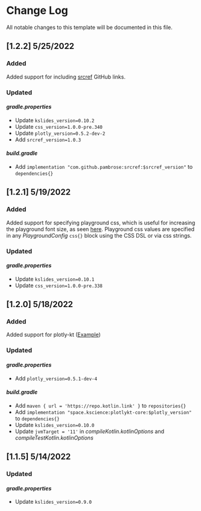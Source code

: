 # Change Log

All notable changes to this template will be documented in this file.

## [1.2.2] 5/25/2022

### Added

Added support for including [srcref](https://www.srcref.com) GitHub links.

### Updated

#### _gradle.properties_

* Update `kslides_version=0.10.2`
* Update `css_version=1.0.0-pre.340`
* Update `plotly_version=0.5.2-dev-2`
* Add `srcref_version=1.0.3`

#### _build.gradle_

* Add `implementation "com.github.pambrose:srcref:$srcref_version"` to `dependencies{}`

## [1.2.1] 5/19/2022

### Added

Added support for specifying playground css, which is useful for increasing
the playground font size, as seen [here](https://kslides.com/#/playground).
Playground css values are specified in any _PlaygroundConfig_ `css{}` block
using the CSS DSL or via css strings.

### Updated

#### _gradle.properties_

* Update `kslides_version=0.10.1`
* Update `css_version=1.0.0-pre.338`

## [1.2.0] 5/18/2022

### Added

Added support for plotly-kt ([Example](https://kslides.com/#/plotly))

### Updated

#### _gradle.properties_

* Add `plotly_version=0.5.1-dev-4`

#### _build.gradle_

* Add `maven { url = 'https://repo.kotlin.link' }` to `repositories{}`
* Add `implementation "space.kscience:plotlykt-core:$plotly_version"` to `dependencies{}`
* Update `kslides_version=0.10.0`
* Update `jvmTarget = '11'` in _compileKotlin.kotlinOptions_ and _compileTestKotlin.kotlinOptions_

## [1.1.5] 5/14/2022

### Updated

#### _gradle.properties_

* Update `kslides_version=0.9.0` 